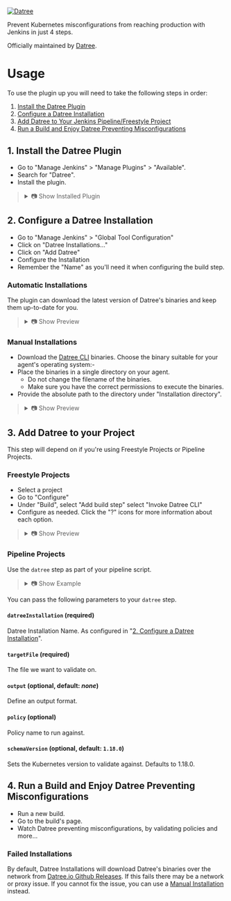 #

[![Datree](https://assets-global.website-files.com/5d514f718e8309c01d798013/60a134e46603b65c7bb69d96_Logo.svg)](https://www.datree.io/)

Prevent Kubernetes misconfigurations from reaching production with Jenkins in just 4 steps.

Officially maintained by [Datree](https://www.datree.io/).

# Usage

To use the plugin up you will need to take the following steps in order:

1. [Install the Datree Plugin](#1-install-the-datree-plugin)
2. [Configure a Datree Installation](#2-configure-a-datree-installation)
3. [Add Datree to Your Jenkins Pipeline/Freestyle Project](#3-add-datree-to-your-project)
4. [Run a Build and Enjoy Datree Preventing Misconfigurations](#4-enjoy-datree)

## 1. Install the Datree Plugin

- Go to "Manage Jenkins" > "Manage Plugins" > "Available".
- Search for "Datree".
- Install the plugin.

<blockquote>
<details>
<summary>📷 Show Installed Plugin</summary>

![Datree Installer Auto Update](docs/datree-installed-plugin.png)

</details>
</blockquote>

## 2. Configure a Datree Installation

- Go to "Manage Jenkins" > "Global Tool Configuration"
- Click on "Datree Installations..."
- Click on "Add Datree"
- Configure the Installation
- Remember the "Name" as you'll need it when configuring the build step.

### Automatic Installations

The plugin can download the latest version of Datree's binaries and keep them up-to-date for you.

<blockquote>
<details>
<summary>📷 Show Preview</summary>

![Datree Installer Auto Update](docs/datree-automatic-installation-configuration.png)

</details>
</blockquote>

### Manual Installations

- Download the [Datree CLI](https://github.com/datreeio/datree/releases/latest) binaries. Choose the binary suitable for
  your agent's operating system:-
- Place the binaries in a single directory on your agent.
    - Do not change the filename of the binaries.
    - Make sure you have the correct permissions to execute the binaries.
- Provide the absolute path to the directory under "Installation directory".

<blockquote>
<details>
<summary>📷 Show Preview</summary>

![Datree Installer Manual](docs/datree-manual-installation-configuration.png)

</details>
</blockquote>

## 3. Add Datree to your Project

This step will depend on if you're using Freestyle Projects or Pipeline Projects.

### Freestyle Projects

- Select a project
- Go to "Configure"
- Under "Build", select "Add build step" select "Invoke Datree CLI"
- Configure as needed. Click the "?" icons for more information about each option.

<blockquote>
<details>
<summary>📷 Show Preview</summary>

![Basic configuration](docs/datree-frestyle-project-build-step.png)

</details>
</blockquote>

### Pipeline Projects

Use the `datree` step as part of your pipeline script.

<blockquote>
<details>
<summary>📷 Show Example</summary>

```groovy
pipeline {
    agent any

    stages {
        stage('Build') {
            steps {
                echo 'Building...'
            }
        }
        stage('Datree Policy Check') {
            steps {
                echo 'Policy Checking...'
                datree(
                        datreeInstallation: '<Your Datree Installation Name>',
                        targetFile: '<Your Target File For Validation>'
                        // place other parameters here
                )
            }
        }
        stage('Deploy') {
            steps {
                echo 'Deploying...'
            }
        }
    }
}
```

</details>
</blockquote>

You can pass the following parameters to your `datree` step.

#### `datreeInstallation` (required)

Datree Installation Name. As configured in "[2. Configure a Datree Installation](#2-configure-a-datree-installation)".

#### `targetFile` (required)

The file we want to validate on.

#### `output` (optional, default: *none*)

Define an output format.

#### `policy` (optional)

Policy name to run against.

#### `schemaVersion` (optional, default: `1.18.0`)

Sets the Kubernetes version to validate against. Defaults to 1.18.0.

## 4. Run a Build and Enjoy Datree Preventing Misconfigurations

- Run a new build.
- Go to the build's page.
- Watch Datree preventing misconfigurations, by validating policies and more...

### Failed Installations

By default, Datree Installations will download Datree's binaries over the network
from [Datree.io Github Releases](https://github.com/datreeio/datree/releases/). If this fails there may be a network or
proxy issue. If you cannot fix the issue, you can use a [Manual Installation](#2-configure-a-datree-installation)
instead.
